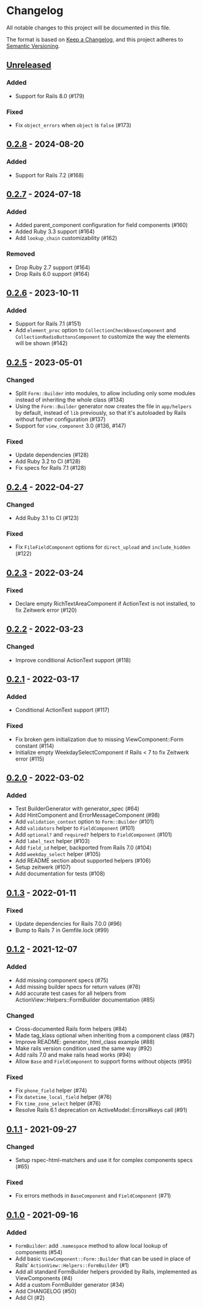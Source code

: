 # Changelog
All notable changes to this project will be documented in this file.

The format is based on [Keep a Changelog](https://keepachangelog.com/en/1.0.0/),
and this project adheres to [Semantic Versioning](https://semver.org/spec/v2.0.0.html).

## [Unreleased]
### Added
- Support for Rails 8.0 (#179)

### Fixed
- Fix `object_errors` when `object` is `false` (#173)

## [0.2.8] - 2024-08-20
### Added
- Support for Rails 7.2 (#168)

## [0.2.7] - 2024-07-18
### Added
- Added parent_component configuration for field components (#160)
- Added Ruby 3.3 support (#164)
- Add `lookup_chain` customizability (#162)

### Removed
- Drop Ruby 2.7 support (#164)
- Drop Rails 6.0 support (#164)

## [0.2.6] - 2023-10-11
### Added
- Support for Rails 7.1 (#151)
- Add `element_proc` option to `CollectionCheckBoxesComponent` and `CollectionRadioButtonsComponent` to customize the way the elements will be shown (#142)

## [0.2.5] - 2023-05-01
### Changed
- Split `Form::Builder` into modules, to allow including only some modules instead of inheriting the whole class (#134)
- Using the `Form::Builder` generator now creates the file in `app/helpers` by default, instead of `lib` previously, so that it's autoloaded by Rails without further configuration (#137)
- Support for `view_component` 3.0 (#136, #147)

### Fixed
- Update dependencies (#128)
- Add Ruby 3.2 to CI (#128)
- Fix specs for Rails 7.1 (#128)

## [0.2.4] - 2022-04-27
### Changed
- Add Ruby 3.1 to CI (#123)

### Fixed
- Fix `FileFieldComponent` options for `direct_upload` and `include_hidden` (#122)

## [0.2.3] - 2022-03-24
### Fixed
- Declare empty RichTextAreaComponent if ActionText is not installed, to fix Zeitwerk error (#120)

## [0.2.2] - 2022-03-23
### Changed
- Improve conditional ActionText support (#118)

## [0.2.1] - 2022-03-17
### Added
- Conditional ActionText support (#117)

### Fixed
- Fix broken gem initialization due to missing ViewComponent::Form constant (#114)
- Initialize empty WeekdaySelectComponent if Rails < 7 to fix Zeitwerk error (#115)

## [0.2.0] - 2022-03-02
### Added
- Test BuilderGenerator with generator\_spec (#64)
- Add HintComponent and ErrorMessageComponent (#98)
- Add `validation_context` option to `Form::Builder` (#101)
- Add `validators` helper to `FieldComponent` (#101)
- Add `optional?` and `required?` helpers to `FieldComponent` (#101)
- Add `label_text` helper (#103)
- Add `field_id` helper, backported from Rails 7.0 (#104)
- Add `weekday_select` helper (#105)
- Add README section about supported helpers (#106)
- Setup zeitwerk (#107)
- Add documentation for tests (#108)

## [0.1.3] - 2022-01-11
### Fixed
- Update dependencies for Rails 7.0.0 (#96)
- Bump to Rails 7 in Gemfile.lock (#99)

## [0.1.2] - 2021-12-07
### Added
- Add missing component specs (#75)
- Add missing builder specs for return values (#76)
- Add accurate test cases for all helpers from ActionView::Helpers::FormBuilder
  documentation (#85)

### Changed
- Cross-documented Rails form helpers (#84)
- Made tag_klass optional when inheriting from a component class (#87)
- Improve README: generator, html_class example (#88)
- Make rails version condition used the same way (#92)
- Add rails 7.0 and make rails head works (#94)
- Allow `Base` and `FieldComponent` to support forms without objects (#95)

### Fixed
- Fix `phone_field` helper (#74)
- Fix `datetime_local_field` helper (#76)
- Fix `time_zone_select` helper (#76)
- Resolve Rails 6.1 deprecation on ActiveModel::Errors#keys call (#91)

## [0.1.1] - 2021-09-27

### Changed
- Setup rspec-html-matchers and use it for complex components specs (#65)

### Fixed
- Fix errors methods in `BaseComponent` and `FieldComponent` (#71)

## [0.1.0] - 2021-09-16

### Added
- `FormBuilder`: add `.namespace` method to allow local lookup of components (#54)
- Add basic `ViewComponent::Form::Builder` that can be used in place of Rails' `ActionView::Helpers::FormBuilder` (#1)
- Add all standard FormBuilder helpers provided by Rails, implemented as ViewComponents (#4)
- Add a custom FormBuilder generator (#34)
- Add CHANGELOG (#50)
- Add CI (#2)

[Unreleased]: https://github.com/pantographe/view_component-form/compare/v0.2.8...HEAD
[0.2.8]: https://github.com/pantographe/view_component-form/compare/v0.2.7...v0.2.8
[0.2.7]: https://github.com/pantographe/view_component-form/compare/v0.2.6...v0.2.7
[0.2.6]: https://github.com/pantographe/view_component-form/compare/v0.2.5...v0.2.6
[0.2.5]: https://github.com/pantographe/view_component-form/compare/v0.2.4...v0.2.5
[0.2.4]: https://github.com/pantographe/view_component-form/compare/v0.2.3...v0.2.4
[0.2.3]: https://github.com/pantographe/view_component-form/compare/v0.2.2...v0.2.3
[0.2.2]: https://github.com/pantographe/view_component-form/compare/v0.2.1...v0.2.2
[0.2.1]: https://github.com/pantographe/view_component-form/compare/v0.2.0...v0.2.1
[0.2.0]: https://github.com/pantographe/view_component-form/compare/v0.1.3...v0.2.0
[0.1.3]: https://github.com/pantographe/view_component-form/compare/v0.1.2...v0.1.3
[0.1.2]: https://github.com/pantographe/view_component-form/compare/v0.1.1...v0.1.2
[0.1.1]: https://github.com/pantographe/view_component-form/compare/v0.1.0...v0.1.1
[0.1.0]: https://github.com/pantographe/view_component-form/releases/tag/v0.1.0

